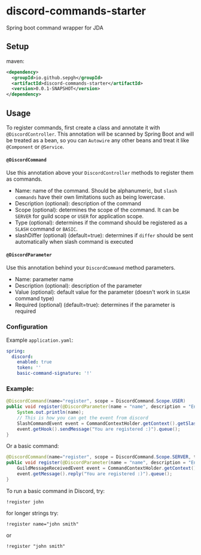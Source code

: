 # discord-commands-starter
Spring boot command wrapper for JDA

## Setup

maven:

```xml
<dependency>
  <groupId>io.github.sepgh</groupId>
  <artifactId>discord-commands-starter</artifactId>
  <version>0.0.1-SNAPSHOT</version>
</dependency>
```

## Usage

To register commands, first create a class and annotate it with `@DiscordController`. This annotation will be scanned by Spring Boot and will be treated as a bean, so you can `Autowire` any other beans and treat it like `@Component` or `@Service`.


#### `@DiscordCommand`

Use this annotation above your `DiscordController` methods to register them as commands.

- Name: name of the command. Should be alphanumeric, but `slash commands` have their own limitations such as being lowercase.
- Description (optional): description of the command
- Scope (optional): determines the scope of the command. It can be `SERVER` for guild scope or `USER` for application scope.
- Type (optional): determines if the command should be registered as a `SLASH` command or `BASIC`.
- slashDiffer (optional) (default=true): determines if `differ` should be sent automatically when slash command is executed

#### `@DiscordParameter`

Use this annotation behind your `DiscordCommand` method parameters.

- Name: parameter name
- Description (optional): description of the parameter
- Value (optional): default value for the parameter (doesn't work in `SLASH` command type)
- Required (optional) (default=true): determines if the parameter is required

### Configuration

Example `application.yaml`:

```yml
spring:
  discord:
    enabled: true
    token: ''
    basic-command-signature: '!'
```

### Example:

```java
@DiscordCommand(name="register", scope = DiscordCommand.Scope.USER)
public void register(@DiscordParameter(name = "name", description = "Enter your name") String name){
    System.out.println(name);
    // This is how you can get the event from discord
    SlashCommandEvent event = CommandContextHolder.getContext().getSlashCommandEvent().get();
    event.getHook().sendMessage("You are registered :)").queue();
}
```

Or a basic command:

```java
@DiscordCommand(name="register", scope = DiscordCommand.Scope.SERVER, type = DiscordCommand.Type.BASIC)
public void register(@DiscordParameter(name = "name", description = "Enter your name") String name){
    GuildMessageReceivedEvent event = CommandContextHolder.getContext().getGuildMessageReceivedEvent().get();
    event.getMessage().reply("You are registered :)").queue();
}
```

To run a basic command in Discord, try:

```
!register john
```

for longer strings try:

```
!register name="john smith"
```

or

```
!register "john smith"
```
